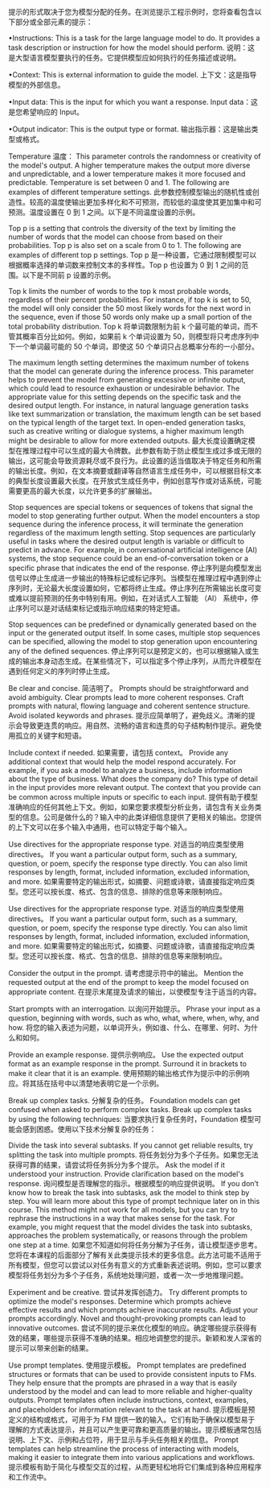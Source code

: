 提示的形式取决于您为模型分配的任务。在浏览提示工程示例时，您将查看包含以下部分或全部元素的提示：

•Instructions: This is a task for the large language model to do. It provides a task description or instruction for how the model should perform.
说明：这是大型语言模型要执行的任务。它提供模型应如何执行的任务描述或说明。

•Context: This is external information to guide the model.
上下文：这是指导模型的外部信息。

•Input data: This is the input for which you want a response.
Input data：这是您希望响应的 Input。

•Output indicator: This is the output type or format.
输出指示器：这是输出类型或格式。


Temperature 温度： This parameter controls the randomness or creativity of the model's output. A higher temperature makes the output more diverse and unpredictable, and a lower temperature makes it more focused and predictable. Temperature is set between 0 and 1. The following are examples of different temperature settings.
此参数控制模型输出的随机性或创造性。较高的温度使输出更加多样化和不可预测，而较低的温度使其更加集中和可预测。温度设置在 0 到 1 之间。以下是不同温度设置的示例。

Top p is a setting that controls the diversity of the text by limiting the number of words that the model can choose from based on their probabilities. Top p is also set on a scale from 0 to 1. The following are examples of different top p settings.
Top p 是一种设置，它通过限制模型可以根据概率选择的单词数来控制文本的多样性。Top p 也设置为 0 到 1 之间的范围。以下是不同前 p 设置的示例。

Top k limits the number of words to the top k most probable words, regardless of their percent probabilities. For instance, if top k is set to 50, the model will only consider the 50 most likely words for the next word in the sequence, even if those 50 words only make up a small portion of the total probability distribution.
Top k 将单词数限制为前 k 个最可能的单词，而不管其概率百分比如何。例如，如果前 k 个单词设置为 50，则模型将只考虑序列中下一个单词最可能的 50 个单词，即使这 50 个单词只占总概率分布的一小部分。

The maximum length setting determines the maximum number of tokens that the model can generate during the inference process. This parameter helps to prevent the model from generating excessive or infinite output, which could lead to resource exhaustion or undesirable behavior. The appropriate value for this setting depends on the specific task and the desired output length. For instance, in natural language generation tasks like text summarization or translation, the maximum length can be set based on the typical length of the target text. In open-ended generation tasks, such as creative writing or dialogue systems, a higher maximum length might be desirable to allow for more extended outputs.
最大长度设置确定模型在推理过程中可以生成的最大令牌数。此参数有助于防止模型生成过多或无限的输出，这可能会导致资源耗尽或不良行为。此设置的适当值取决于特定任务和所需的输出长度。例如，在文本摘要或翻译等自然语言生成任务中，可以根据目标文本的典型长度设置最大长度。在开放式生成任务中，例如创意写作或对话系统，可能需要更高的最大长度，以允许更多的扩展输出。

Stop sequences are special tokens or sequences of tokens that signal the model to stop generating further output. When the model encounters a stop sequence during the inference process, it will terminate the generation regardless of the maximum length setting. Stop sequences are particularly useful in tasks where the desired output length is variable or difficult to predict in advance. For example, in conversational artificial intelligence (AI) systems, the stop sequence could be an end-of-conversation token or a specific phrase that indicates the end of the response.
停止序列是向模型发出信号以停止生成进一步输出的特殊标记或标记序列。当模型在推理过程中遇到停止序列时，无论最大长度设置如何，它都将终止生成。停止序列在所需输出长度可变或难以提前预测的任务中特别有用。例如，在对话式人工智能 （AI） 系统中，停止序列可以是对话结束标记或指示响应结束的特定短语。

Stop sequences can be predefined or dynamically generated based on the input or the generated output itself. In some cases, multiple stop sequences can be specified, allowing the model to stop generation upon encountering any of the defined sequences.
停止序列可以是预定义的，也可以根据输入或生成的输出本身动态生成。在某些情况下，可以指定多个停止序列，从而允许模型在遇到任何定义的序列时停止生成。


Be clear and concise.  简洁明了。
Prompts should be straightforward and avoid ambiguity. Clear prompts lead to more coherent responses. Craft prompts with natural, flowing language and coherent sentence structure. Avoid isolated keywords and phrases.
提示应简单明了，避免歧义。清晰的提示会导致更连贯的响应。用自然、流畅的语言和连贯的句子结构制作提示。避免使用孤立的关键字和短语。


Include context if needed.
如果需要，请包括 context。
Provide any additional context that would help the model respond accurately. For example, if you ask a model to analyze a business, include information about the type of business. What does the company do? This type of detail in the input provides more relevant output. The context that you provide can be common across multiple inputs or specific to each input.
提供有助于模型准确响应的任何其他上下文。例如，如果您要求模型分析业务，请包含有关业务类型的信息。公司是做什么的？输入中的此类详细信息提供了更相关的输出。您提供的上下文可以在多个输入中通用，也可以特定于每个输入。


Use directives for the appropriate response type. 对适当的响应类型使用 directives。
If you want a particular output form, such as a summary, question, or poem, specify the response type directly. You can also limit responses by length, format, included information, excluded information, and more.
如果需要特定的输出形式，如摘要、问题或诗歌，请直接指定响应类型。您还可以按长度、格式、包含的信息、排除的信息等来限制响应。


Use directives for the appropriate response type.
对适当的响应类型使用 directives。
If you want a particular output form, such as a summary, question, or poem, specify the response type directly. You can also limit responses by length, format, included information, excluded information, and more.
如果需要特定的输出形式，如摘要、问题或诗歌，请直接指定响应类型。您还可以按长度、格式、包含的信息、排除的信息等来限制响应。


Consider the output in the prompt.
请考虑提示符中的输出。
Mention the requested output at the end of the prompt to keep the model focused on appropriate content.
在提示末尾提及请求的输出，以使模型专注于适当的内容。


Start prompts with an interrogation.
以询问开始提示。
Phrase your input as a question, beginning with words, such as who, what, where, when, why, and how.
将您的输入表述为问题，以单词开头，例如谁、什么、在哪里、何时、为什么和如何。


Provide an example response.
提供示例响应。
Use the expected output format as an example response in the prompt. Surround it in brackets to make it clear that it is an example.
使用预期的输出格式作为提示中的示例响应。将其括在括号中以清楚地表明它是一个示例。


Break up complex tasks.  分解复杂的任务。
Foundation models can get confused when asked to perform complex tasks. Break up complex tasks by using the following techniques:
当要求执行复杂任务时，Foundation 模型可能会感到困惑。使用以下技术分解复杂的任务：

Divide the task into several subtasks. If you cannot get reliable results, try splitting the task into multiple prompts.
将任务划分为多个子任务。如果您无法获得可靠的结果，请尝试将任务拆分为多个提示。
Ask the model if it understood your instruction. Provide clarification based on the model's response.
询问模型是否理解您的指示。根据模型的响应提供说明。
If you don’t know how to break the task into subtasks, ask the model to think step by step. You will learn more about this type of prompt technique later on in this course. This method might not work for all models, but you can try to rephrase the instructions in a way that makes sense for the task. For example, you might request that the model divides the task into subtasks, approaches the problem systematically, or reasons through the problem one step at a time.
如果您不知道如何将任务分解为子任务，请让模型逐步思考。您将在本课程的后面部分了解有关此类提示技术的更多信息。此方法可能不适用于所有模型，但您可以尝试以对任务有意义的方式重新表述说明。例如，您可以要求模型将任务划分为多个子任务，系统地处理问题，或者一次一步地推理问题。


Experiment and be creative.
尝试并发挥创造力。
Try different prompts to optimize the model's responses. Determine which prompts achieve effective results and which prompts achieve inaccurate results. Adjust your prompts accordingly. Novel and thought-provoking prompts can lead to innovative outcomes.
尝试不同的提示来优化模型的响应。确定哪些提示获得有效的结果，哪些提示获得不准确的结果。相应地调整您的提示。新颖和发人深省的提示可以带来创新的结果。


Use prompt templates.  使用提示模板。
Prompt templates are predefined structures or formats that can be used to provide consistent inputs to FMs. They help ensure that the prompts are phrased in a way that is easily understood by the model and can lead to more reliable and higher-quality outputs. Prompt templates often include instructions, context, examples, and placeholders for information relevant to the task at hand.
提示模板是预定义的结构或格式，可用于为 FM 提供一致的输入。它们有助于确保以模型易于理解的方式表达提示，并且可以产生更可靠和更高质量的输出。提示模板通常包括说明、上下文、示例和占位符，用于显示与手头任务相关的信息。
Prompt templates can help streamline the process of interacting with models, making it easier to integrate them into various applications and workflows.
提示模板有助于简化与模型交互的过程，从而更轻松地将它们集成到各种应用程序和工作流中。

